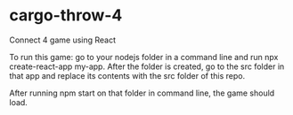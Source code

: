 # cargo-throw-4
Connect 4 game using React

To run this game: go to your nodejs folder in a command line and run npx create-react-app my-app. After the folder is created, go to the src folder in that app and replace its contents with the src folder of this repo.

After running npm start on that folder in command line, the game should load.
